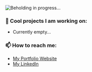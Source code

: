 ![Beholding in progress...](https://github.com/nemjit001/nemjit001/media/behold.gif)

### 🔭 Cool projects I am working on:
- Currently empty...

### 📫 How to reach me:
- [My Portfolio Website](https://tverhoef.com)
- [My LinkedIn](https://www.linkedin.com/in/tijmen-verhoef/)

<!--
**nemjit001/nemjit001** is a ✨ _special_ ✨ repository because its `README.md` (this file) appears on your GitHub profile.

Here are some ideas to get you started:

- 🔭 I’m currently working on ...
- 🌱 I’m currently learning ...
- 👯 I’m looking to collaborate on ...
- 🤔 I’m looking for help with ...
- 💬 Ask me about ...
- 📫 How to reach me: ...
- 😄 Pronouns: ...
- ⚡ Fun fact: ...
-->
